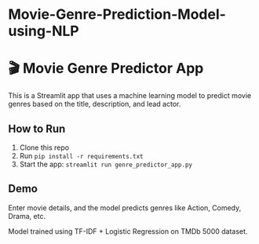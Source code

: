 # Movie-Genre-Prediction-Model-using-NLP
# 🎬 Movie Genre Predictor App

This is a Streamlit app that uses a machine learning model to predict movie genres based on the title, description, and lead actor.

## How to Run

1. Clone this repo
2. Run `pip install -r requirements.txt`
3. Start the app: `streamlit run genre_predictor_app.py`

## Demo

Enter movie details, and the model predicts genres like Action, Comedy, Drama, etc.

Model trained using TF-IDF + Logistic Regression on TMDb 5000 dataset.
